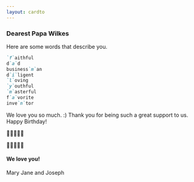 ```yaml
---
layout: cardto
---
```


### Dearest Papa Wilkes

Here are some words that describe you. 
```markdown
`f`aithful
d`a`d
business`m`an
d`i`ligent
`l`oving
`y`outhful
`m`asterful
f`a`vorite
inve`n`tor
```

We love you so much. :) Thank you for being such a great support to us. Happy Birthday!

:confetti_ball::confetti_ball::confetti_ball::confetti_ball::confetti_ball:

:tada::tada::tada::tada::tada:

#### We love you! 

Mary Jane and Joseph
